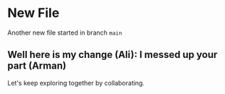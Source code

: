 # New File

Another new file started in branch `main`

## Well here is my change (Ali): I messed up your part (Arman)

Let's keep exploring together by collaborating.
